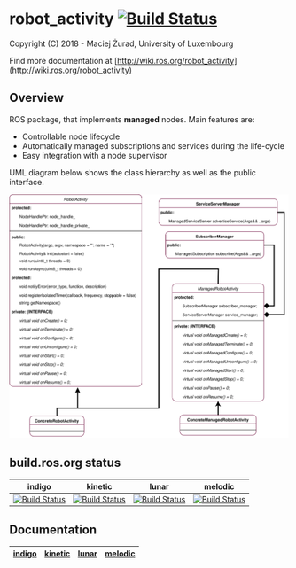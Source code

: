 # robot_activity [![Build Status](https://travis-ci.org/snt-robotics/robot_activity.svg?branch=master)](https://travis-ci.org/snt-robotics/robot_activity)
Copyright (C) 2018 - Maciej Żurad, University of Luxembourg

Find more documentation at [http://wiki.ros.org/robot_activity](http://wiki.ros.org/robot_activity)


## Overview

ROS package, that implements **managed** nodes. Main features are:
- Controllable node lifecycle
- Automatically managed subscriptions and services during the life-cycle
- Easy integration with a node supervisor

UML diagram below shows the class hierarchy as well as the public interface.

![Alt text](./docs/figures/robot_activity.svg)

## build.ros.org status

| indigo | kinetic | lunar | melodic |
| ------ |---------| ------|---------|
| [![Build Status](http://build.ros.org/job/Idev__robot_activity__ubuntu_trusty_amd64/badge/icon)](http://build.ros.org/job/Idev__robot_activity__ubuntu_trusty_amd64/)| [![Build Status](http://build.ros.org/job/Kdev__robot_activity__ubuntu_xenial_amd64/badge/icon)](http://build.ros.org/job/Kdev__robot_activity__ubuntu_xenial_amd64/) | [![Build Status](http://build.ros.org/job/Ldev__robot_activity__ubuntu_xenial_amd64/badge/icon)](http://build.ros.org/job/Ldev__robot_activity__ubuntu_xenial_amd64/) | [![Build Status](http://build.ros.org/job/Mdev__robot_activity__ubuntu_bionic_amd64/badge/icon)](http://build.ros.org/job/Mdev__robot_activity__ubuntu_bionic_amd64/)|

## Documentation

| [indigo](http://docs.ros.org/indigo/api/robot_activity/html/) | [kinetic](http://docs.ros.org/kinetic/api/robot_activity/html/) | [lunar](http://docs.ros.org/lunar/api/robot_activity/html/) | [melodic](http://docs.ros.org/melodic/api/robot_activity/html/) |
| ------ |---------| ------|---------|
